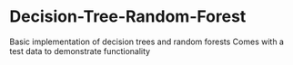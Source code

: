 # Decision-Tree-Random-Forest
Basic implementation of decision trees and random forests
Comes with a test data to demonstrate functionality
